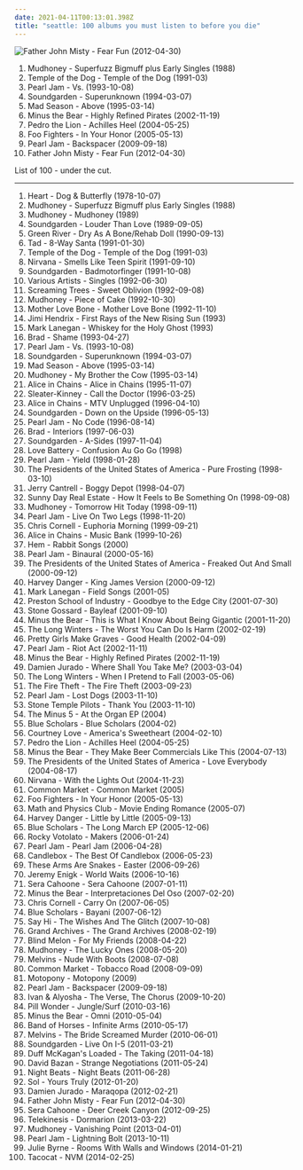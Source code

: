 ```yaml
---
date: 2021-04-11T00:13:01.398Z
title: "seattle: 100 albums you must listen to before you die"
---
```

![Father John Misty - Fear Fun (2012-04-30)](http://coverartarchive.org/release/da07a173-bf3d-4e7e-995d-ce473ce83030/7142443599-500.jpg "Father John Misty - Fear Fun (2012-04-30)")
<ol class="albums">
<li data-cover="http://coverartarchive.org/release/7027530a-10d2-394f-90f9-96b704f06707/10018403856-500.jpg" data-tags="grunge" role="button">Mudhoney - Superfuzz Bigmuff plus Early Singles (1988)</li>
<li data-cover="http://coverartarchive.org/release/b0ce1c97-728d-379e-b3e1-2a4a1f6417b1/15135704076-500.jpg" data-tags="grunge" role="button">Temple of the Dog - Temple of the Dog (1991-03)</li>
<li data-cover="http://coverartarchive.org/release/7244f710-6090-43a2-a4e0-772623d71cf5/1633092791-500.jpg" data-tags="grunge" role="button">Pearl Jam - Vs. (1993-10-08)</li>
<li data-cover="http://coverartarchive.org/release/9d005b9c-fd45-412c-970b-3e64a59f84cd/13263179887-500.jpg" data-tags="grunge" role="button">Soundgarden - Superunknown (1994-03-07)</li>
<li data-cover="http://coverartarchive.org/release/294e3f8b-e60b-4975-aa2c-618451d51705/8951028803-500.jpg" data-tags="grunge" role="button">Mad Season - Above (1995-03-14)</li>
<li data-cover="http://coverartarchive.org/release/3eba537b-87f9-4a37-b9b7-237855cad684/26395579262-500.jpg" data-tags="indie rock" role="button">Minus the Bear - Highly Refined Pirates (2002-11-19)</li>
<li data-cover="http://coverartarchive.org/release/8265675c-28ee-4ed4-80ff-86f87e8c9229/27696792367-500.jpg" data-tags="indie, rock, alternative, seattle, indie rock, mellow, huh, bleak, northwest, ships ahoy, franny, gloeiworm, cat covers, have a copy" role="button">Pedro the Lion - Achilles Heel (2004-05-25)</li>
<li data-cover="http://coverartarchive.org/release/1f1a4299-a7e9-4f05-b498-082b6c73a305/6140213160-500.jpg" data-tags="alternative rock, rock" role="button">Foo Fighters - In Your Honor (2005-05-13)</li>
<li data-cover="http://coverartarchive.org/release/2fe339f1-dd0b-4694-b0d9-cab1f1126a12/1938247497-500.jpg" data-tags="rock, grunge, alternative rock" role="button">Pearl Jam - Backspacer (2009-09-18)</li>
<li data-cover="http://coverartarchive.org/release/da07a173-bf3d-4e7e-995d-ce473ce83030/7142443599-500.jpg" data-tags="rock, alternative, seattle, soft rock, 2010s, northwest, sub pop records, my gang 12, backlog, soft rock revival, colorful and psychedelic artwork" role="button">Father John Misty - Fear Fun (2012-04-30)</li>
</ol>
List of 100 - under the cut.
<!-- more -->

_________________

<ol class="albums">
<li data-cover="http://coverartarchive.org/release/6286422c-4045-452e-9c73-82466249a30d/2150308396-500.jpg" data-tags="classic rock, 70s, rock" role="button">
Heart - Dog & Butterfly (1978-10-07)
</li>
<li data-cover="http://coverartarchive.org/release/7027530a-10d2-394f-90f9-96b704f06707/10018403856-500.jpg" data-tags="grunge" role="button">
Mudhoney - Superfuzz Bigmuff plus Early Singles (1988)
</li>
<li data-cover="http://coverartarchive.org/release/447793d9-08d5-4dfc-9b08-bdb03466d7f5/9637244123-500.jpg" data-tags="grunge" role="button">
Mudhoney - Mudhoney (1989)
</li>
<li data-cover="https://via.placeholder.com/450" data-tags="grunge" role="button">
Soundgarden - Louder Than Love (1989-09-05)
</li>
<li data-cover="http://coverartarchive.org/release/215ca43e-982e-499d-852f-6898cc929410/12606679128-500.jpg" data-tags="grunge" role="button">
Green River - Dry As A Bone/Rehab Doll (1990-09-13)
</li>
<li data-cover="http://coverartarchive.org/release/ee6bfa3c-6673-44ee-878e-cb6805765b58/12608688689-500.jpg" data-tags="grunge" role="button">
Tad - 8-Way Santa (1991-01-30)
</li>
<li data-cover="http://coverartarchive.org/release/b0ce1c97-728d-379e-b3e1-2a4a1f6417b1/15135704076-500.jpg" data-tags="grunge" role="button">
Temple of the Dog - Temple of the Dog (1991-03)
</li>
<li data-cover="https://img.discogs.com/SISOBdyWCiPi3rMwfsfPhMzixK0=/fit-in/600x587/filters:strip_icc():format(jpeg):mode_rgb():quality(90)/discogs-images/R-2012005-1429512750-8352.jpeg.jpg" data-tags="grunge, nirvana" role="button">
Nirvana - Smells Like Teen Spirit (1991-09-10)
</li>
<li data-cover="https://img.discogs.com/pT_kB-IGymMlAZZ7PmxEHRbp41A=/fit-in/600x599/filters:strip_icc():format(jpeg):mode_rgb():quality(90)/discogs-images/R-434125-1155723074.jpeg.jpg" data-tags="grunge" role="button">
Soundgarden - Badmotorfinger (1991-10-08)
</li>
<li data-cover="http://coverartarchive.org/release/19a84e9b-6ad3-45ac-8bcc-6f5b12af8478/5941182137-500.jpg" data-tags="rock, grunge, seattle, 90s" role="button">
Various Artists - Singles (1992-06-30)
</li>
<li data-cover="http://coverartarchive.org/release/f1a301d4-09b3-37d2-822c-df5a8de46599/9706550616-500.jpg" data-tags="grunge" role="button">
Screaming Trees - Sweet Oblivion (1992-09-08)
</li>
<li data-cover="http://coverartarchive.org/release/bf883f5b-2ada-4bc7-9faf-33039d525bc4/4923089110-500.jpg" data-tags="grunge" role="button">
Mudhoney - Piece of Cake (1992-10-30)
</li>
<li data-cover="http://coverartarchive.org/release/600340f5-5a33-3a49-af72-2636a38031bb/2236648728-500.jpg" data-tags="grunge" role="button">
Mother Love Bone - Mother Love Bone (1992-11-10)
</li>
<li data-cover="http://coverartarchive.org/release/bc0005f1-e3db-4104-a0a1-3ef84c85a857/22686602913-500.jpg" data-tags="classic rock, jimi hendrix" role="button">
Jimi Hendrix - First Rays of the New Rising Sun (1993)
</li>
<li data-cover="https://img.discogs.com/IOFAQTXKK5AoWdLu2z80i8-K6xI=/fit-in/600x603/filters:strip_icc():format(jpeg):mode_rgb():quality(90)/discogs-images/R-1570527-1466954533-9862.jpeg.jpg" data-tags="rock" role="button">
Mark Lanegan - Whiskey for the Holy Ghost (1993)
</li>
<li data-cover="http://coverartarchive.org/release/a362c3d8-1193-440d-af03-2773fa1209ea/23215904360-500.jpg" data-tags="rock" role="button">
Brad - Shame (1993-04-27)
</li>
<li data-cover="http://coverartarchive.org/release/7244f710-6090-43a2-a4e0-772623d71cf5/1633092791-500.jpg" data-tags="grunge" role="button">
Pearl Jam - Vs. (1993-10-08)
</li>
<li data-cover="http://coverartarchive.org/release/9d005b9c-fd45-412c-970b-3e64a59f84cd/13263179887-500.jpg" data-tags="grunge" role="button">
Soundgarden - Superunknown (1994-03-07)
</li>
<li data-cover="http://coverartarchive.org/release/294e3f8b-e60b-4975-aa2c-618451d51705/8951028803-500.jpg" data-tags="grunge" role="button">
Mad Season - Above (1995-03-14)
</li>
<li data-cover="http://coverartarchive.org/release/d82339d8-e22b-4c87-a523-ebb426cb420d/9637241250-500.jpg" data-tags="grunge" role="button">
Mudhoney - My Brother the Cow (1995-03-14)
</li>
<li data-cover="http://coverartarchive.org/release/55ac12a2-1d33-48e7-999c-5cd7556fa205/5554341905-500.jpg" data-tags="grunge" role="button">
Alice in Chains - Alice in Chains (1995-11-07)
</li>
<li data-cover="https://img.discogs.com/njtwOeddTNZFiBTlVWRPLnAC9fE=/fit-in/200x203/filters:strip_icc():format(jpeg):mode_rgb():quality(90)/discogs-images/R-11377120-1515231392-6431.jpeg.jpg" data-tags="riot grrrl, alternative, indie rock" role="button">
Sleater-Kinney - Call the Doctor (1996-03-25)
</li>
<li data-cover="http://coverartarchive.org/release/0e3ef21b-12b7-4fa2-b430-f3579391e41e/1623290216-500.jpg" data-tags="grunge, acoustic" role="button">
Alice in Chains - MTV Unplugged (1996-04-10)
</li>
<li data-cover="http://coverartarchive.org/release/3475c257-246f-36f4-88f4-196dbf7bbed1/10281836755-500.jpg" data-tags="grunge" role="button">
Soundgarden - Down on the Upside (1996-05-13)
</li>
<li data-cover="http://coverartarchive.org/release/c8d42cff-a67c-4a29-9c31-e28ad8fcc32d/10611684247-500.jpg" data-tags="grunge, rock" role="button">
Pearl Jam - No Code (1996-08-14)
</li>
<li data-cover="https://via.placeholder.com/450" data-tags="rock, grunge, alternative, seattle, interiors, northwest, rivers all time favorite albums, ssij, tragically yours, tragically yours - bittersweet you, tragically yours - sister stone, discovering journey, tragically yours - give me one reason" role="button">
Brad - Interiors (1997-06-03)
</li>
<li data-cover="http://coverartarchive.org/release/a1384642-7aa5-4f3a-9839-5e7ad4ab0f23/10132446474-500.jpg" data-tags="grunge, rock" role="button">
Soundgarden - A-Sides (1997-11-04)
</li>
<li data-cover="http://coverartarchive.org/release/c6b65e44-2f44-4be1-af0b-f7f13f6fde99/21230451842-500.jpg" data-tags="grunge" role="button">
Love Battery - Confusion Au Go Go (1998)
</li>
<li data-cover="http://coverartarchive.org/release/ce0af920-bbf3-33e1-8133-6c72aebe30dd/2550464717-500.jpg" data-tags="grunge, rock" role="button">
Pearl Jam - Yield (1998-01-28)
</li>
<li data-cover="http://coverartarchive.org/release/42a43ed1-7baf-4c04-b633-19ef112d056c/6657425274-500.jpg" data-tags="alternative, alternative rock" role="button">
The Presidents of the United States of America - Pure Frosting (1998-03-10)
</li>
<li data-cover="https://img.discogs.com/FUjycH2n7WW89OpID6wciUn5qsw=/fit-in/566x564/filters:strip_icc():format(jpeg):mode_rgb():quality(90)/discogs-images/R-1500190-1224354340.jpeg.jpg" data-tags="grunge" role="button">
Jerry Cantrell - Boggy Depot (1998-04-07)
</li>
<li data-cover="http://coverartarchive.org/release/d28b1565-137e-475b-b554-a4a9cde3810b/15145525545-500.jpg" data-tags="emo, indie rock" role="button">
Sunny Day Real Estate - How It Feels to Be Something On (1998-09-08)
</li>
<li data-cover="http://coverartarchive.org/release/f3a3f98f-656c-4311-b1f7-55b8dc717a50/5088468903-500.jpg" data-tags="grunge, alternative, rock, seattle" role="button">
Mudhoney - Tomorrow Hit Today (1998-09-11)
</li>
<li data-cover="https://via.placeholder.com/450" data-tags="grunge, rock, live" role="button">
Pearl Jam - Live On Two Legs (1998-11-20)
</li>
<li data-cover="http://coverartarchive.org/release/33c3f176-d1f7-3e76-83ef-b03dc30e57d6/14086233637-500.jpg" data-tags="rock, alternative" role="button">
Chris Cornell - Euphoria Morning (1999-09-21)
</li>
<li data-cover="http://coverartarchive.org/release/3d683bc4-6852-440e-b4ab-422d4449e2fc/1391079853-500.jpg" data-tags="grunge" role="button">
Alice in Chains - Music Bank (1999-10-26)
</li>
<li data-cover="https://img.discogs.com/mzrlfh0QWWb39FzQZz6tWxtTFdg=/fit-in/600x600/filters:strip_icc():format(jpeg):mode_rgb():quality(90)/discogs-images/R-958023-1177482020.jpeg.jpg" data-tags="female vocalists" role="button">
Hem - Rabbit Songs (2000)
</li>
<li data-cover="http://coverartarchive.org/release/bb5ff209-9cef-45d7-97f9-00d68bae1cc7/12576486245-500.jpg" data-tags="grunge, rock" role="button">
Pearl Jam - Binaural (2000-05-16)
</li>
<li data-cover="http://coverartarchive.org/release/52a0b92f-2759-4973-babc-4e437ef2546d/14550837018-500.jpg" data-tags="rock, alternative, alternative rock, seattle, northwest, smeg, four dollar cds" role="button">
The Presidents of the United States of America - Freaked Out And Small (2000-09-12)
</li>
<li data-cover="http://coverartarchive.org/release/132df5ae-1c07-4900-8e2e-5af898d49cd1/27168811431-500.jpg" data-tags="alternative, indie" role="button">
Harvey Danger - King James Version (2000-09-12)
</li>
<li data-cover="http://coverartarchive.org/release/e8aa6de5-b9ba-492c-8996-9deab783edd1/28737274420-500.jpg" data-tags="00s, alternative, singer-songwriter" role="button">
Mark Lanegan - Field Songs (2001-05)
</li>
<li data-cover="http://coverartarchive.org/release/8a60c85d-5ddf-4ce2-b7b6-6bcb25c58d42/21785498122-500.jpg" data-tags="indie, alternative, seattle, indie rock, 00s, apricot, american indie, band records" role="button">
Preston School of Industry - Goodbye to the Edge City (2001-07-30)
</li>
<li data-cover="https://img.discogs.com/Pl_Ad6v0OYNs1ogfYeLeM545pyY=/fit-in/500x438/filters:strip_icc():format(jpeg):mode_rgb():quality(90)/discogs-images/R-909525-1171798456.jpeg.jpg" data-tags="rock, grunge, alternative rock" role="button">
Stone Gossard - Bayleaf (2001-09-10)
</li>
<li data-cover="http://coverartarchive.org/release/35032af8-19e3-49df-89b6-9cc0bd16565f/16257879896-500.jpg" data-tags="indie rock" role="button">
Minus the Bear - This is What I Know About Being Gigantic (2001-11-20)
</li>
<li data-cover="http://coverartarchive.org/release/61dfc0c1-9057-41c5-b788-a8cfe26c633a/17647597715-500.jpg" data-tags="indie, seattle, indie rock, bounce, euphoric, 2000s, blissful, barsuk, cathartic, clutter, plaintive, folksy, desert island discs, barsuk: generalized, the long winters, albums acquired in 2011" role="button">
The Long Winters - The Worst You Can Do Is Harm (2002-02-19)
</li>
<li data-cover="https://img.discogs.com/s7QxEkk-FxRKyQzkll_UUS74nr4=/fit-in/600x600/filters:strip_icc():format(jpeg):mode_rgb():quality(90)/discogs-images/R-1345157-1597423214-3871.jpeg.jpg" data-tags="indie rock, indie" role="button">
Pretty Girls Make Graves - Good Health (2002-04-09)
</li>
<li data-cover="https://via.placeholder.com/450" data-tags="rock, grunge" role="button">
Pearl Jam - Riot Act (2002-11-11)
</li>
<li data-cover="http://coverartarchive.org/release/3eba537b-87f9-4a37-b9b7-237855cad684/26395579262-500.jpg" data-tags="indie rock" role="button">
Minus the Bear - Highly Refined Pirates (2002-11-19)
</li>
<li data-cover="http://coverartarchive.org/release/260e0a3b-d5dc-4337-a81a-5bdebd97f50c/24616720531-500.jpg" data-tags="folk" role="button">
Damien Jurado - Where Shall You Take Me? (2003-03-04)
</li>
<li data-cover="http://coverartarchive.org/release/3e5e8698-8ed5-4807-ba58-dc91e1685a37/17600926681-500.jpg" data-tags="barsuk" role="button">
The Long Winters - When I Pretend to Fall (2003-05-06)
</li>
<li data-cover="http://coverartarchive.org/release/e79f5c24-97f7-4751-bc08-69887e624b49/21488197619-500.jpg" data-tags="rock, indie rock" role="button">
The Fire Theft - The Fire Theft (2003-09-23)
</li>
<li data-cover="https://img.discogs.com/aFf32ryDPnq0y7-sBmofnBdARvY=/fit-in/600x600/filters:strip_icc():format(jpeg):mode_rgb():quality(90)/discogs-images/R-6396573-1424410735-6142.jpeg.jpg" data-tags="grunge, rock" role="button">
Pearl Jam - Lost Dogs (2003-11-10)
</li>
<li data-cover="http://coverartarchive.org/release/e6cbe405-cb68-449e-b882-f8c2145a949f/7710002716-500.jpg" data-tags="grunge" role="button">
Stone Temple Pilots - Thank You (2003-11-10)
</li>
<li data-cover="https://img.discogs.com/Avd-40k7JyaZgMLogyUzMbHTwic=/fit-in/600x600/filters:strip_icc():format(jpeg):mode_rgb():quality(90)/discogs-images/R-13301754-1551689861-4104.jpeg.jpg" data-tags="rock, alternative, seattle, northwest" role="button">
The Minus 5 - At the Organ EP (2004)
</li>
<li data-cover="https://img.discogs.com/CogvThFI3rjMym69LhVls3XEzkE=/fit-in/500x500/filters:strip_icc():format(jpeg):mode_rgb():quality(90)/discogs-images/R-587485-1489799627-8645.jpeg.jpg" data-tags="hip hop" role="button">
Blue Scholars - Blue Scholars (2004-02)
</li>
<li data-cover="http://coverartarchive.org/release/77d5fc59-6d52-4070-b31a-b4841f86179b/3759468978-500.jpg" data-tags="grunge, rock" role="button">
Courtney Love - America's Sweetheart (2004-02-10)
</li>
<li data-cover="http://coverartarchive.org/release/8265675c-28ee-4ed4-80ff-86f87e8c9229/27696792367-500.jpg" data-tags="indie, rock, alternative, seattle, indie rock, mellow, huh, bleak, northwest, ships ahoy, franny, gloeiworm, cat covers, have a copy" role="button">
Pedro the Lion - Achilles Heel (2004-05-25)
</li>
<li data-cover="https://img.discogs.com/cMKCWVsASiLAFs8HGeQKz8j1an4=/fit-in/500x500/filters:strip_icc():format(jpeg):mode_rgb():quality(90)/discogs-images/R-818140-1164848474.jpeg.jpg" data-tags="indie rock" role="button">
Minus the Bear - They Make Beer Commercials Like This (2004-07-13)
</li>
<li data-cover="http://coverartarchive.org/release/83398ea8-70fb-4fbf-87c5-f0cab4e3e602/15883691039-500.jpg" data-tags="alternative, alternative rock" role="button">
The Presidents of the United States of America - Love Everybody (2004-08-17)
</li>
<li data-cover="http://coverartarchive.org/release/bc38ef5f-de82-4fe7-9646-72feb62e0cca/5930393750-500.jpg" data-tags="grunge" role="button">
Nirvana - With the Lights Out (2004-11-23)
</li>
<li data-cover="http://coverartarchive.org/release/dc879fc4-6855-43f7-afe6-ee8437fda951/15079203249-500.jpg" data-tags="hip-hop, underground hip-hop, conscious hip-hop" role="button">
Common Market - Common Market (2005)
</li>
<li data-cover="http://coverartarchive.org/release/1f1a4299-a7e9-4f05-b498-082b6c73a305/6140213160-500.jpg" data-tags="alternative rock, rock" role="button">
Foo Fighters - In Your Honor (2005-05-13)
</li>
<li data-cover="https://img.discogs.com/-3ll23Lussh5OYmUmUx-aQj_tUg=/fit-in/500x500/filters:strip_icc():format(jpeg):mode_rgb():quality(90)/discogs-images/R-708932-1150370529.jpeg.jpg" data-tags="rock, alternative, seattle, twee, dramatic, northwest, dry, heartfelt, huggable, catpop, great ep, hey album youre so fucking cute, mss new albums" role="button">
Math and Physics Club - Movie Ending Romance (2005-07)
</li>
<li data-cover="http://coverartarchive.org/release/ce5fc601-bfaf-46db-a26a-603d136557ac/27168871985-500.jpg" data-tags="alternative, rock" role="button">
Harvey Danger - Little by Little (2005-09-13)
</li>
<li data-cover="http://coverartarchive.org/release/0392562c-1a8a-44d5-8520-73da5881cc7e/26906695046-500.jpg" data-tags="hip hop" role="button">
Blue Scholars - The Long March EP (2005-12-06)
</li>
<li data-cover="http://coverartarchive.org/release/d142c3ef-096d-4cd3-b81d-af34cca15677/24134023560-500.jpg" data-tags="singer-songwriter" role="button">
Rocky Votolato - Makers (2006-01-24)
</li>
<li data-cover="https://via.placeholder.com/450" data-tags="grunge" role="button">
Pearl Jam - Pearl Jam (2006-04-28)
</li>
<li data-cover="http://coverartarchive.org/release/a792a8ff-b97c-481f-a5bc-cfe3e81a09a1/10546860779-500.jpg" data-tags="grunge" role="button">
Candlebox - The Best Of Candlebox (2006-05-23)
</li>
<li data-cover="https://img.discogs.com/XWBPucx_MnBGY2_OF_I_3eg6kwQ=/fit-in/240x240/filters:strip_icc():format(jpeg):mode_rgb():quality(90)/discogs-images/R-1027802-1185707476.jpeg.jpg" data-tags="post-hardcore, post hardcore" role="button">
These Arms Are Snakes - Easter (2006-09-26)
</li>
<li data-cover="https://img.discogs.com/RGRkuDqg8CbvLCa89xDFaVT0eJE=/fit-in/600x590/filters:strip_icc():format(jpeg):mode_rgb():quality(90)/discogs-images/R-1156699-1199080639.jpeg.jpg" data-tags="emo, indie rock" role="button">
Jeremy Enigk - World Waits (2006-10-16)
</li>
<li data-cover="http://coverartarchive.org/release/de3bf5b4-33e1-4515-9939-7a3ee17344da/1501272882-500.jpg" data-tags="seattle, singer-songwriter, acoustic, americana, alt-country, northwest, duyster, sera" role="button">
Sera Cahoone - Sera Cahoone (2007-01-11)
</li>
<li data-cover="http://coverartarchive.org/release/1d97a348-8fd2-4b04-b244-bf1f5c6f4fb1/16257881459-500.jpg" data-tags="indie rock, remix" role="button">
Minus the Bear - Interpretaciones Del Oso (2007-02-20)
</li>
<li data-cover="http://coverartarchive.org/release/0a3a8867-9461-3ed3-b78a-47dfc939829d/26491153487-500.jpg" data-tags="rock, grunge" role="button">
Chris Cornell - Carry On (2007-06-05)
</li>
<li data-cover="http://coverartarchive.org/release/a1f30ab5-ea43-404e-aedb-df0af4c9abfa/18344979145-500.jpg" data-tags="hip hop" role="button">
Blue Scholars - Bayani (2007-06-12)
</li>
<li data-cover="https://img.discogs.com/wmnoNX8o-wdjmY_ljL5_0-3s6I0=/fit-in/160x160/filters:strip_icc():format(jpeg):mode_rgb():quality(90)/discogs-images/R-2605807-1292823213.jpeg.jpg" data-tags="indie, alternative" role="button">
Say Hi - The Wishes And The Glitch (2007-10-08)
</li>
<li data-cover="https://img.discogs.com/L0gON9exB5Tk0atJLpNZfhllS0c=/fit-in/598x600/filters:strip_icc():format(jpeg):mode_rgb():quality(90)/discogs-images/R-1249526-1203719810.jpeg.jpg" data-tags="indie rock" role="button">
Grand Archives - The Grand Archives (2008-02-19)
</li>
<li data-cover="http://coverartarchive.org/release/9c9cf45b-5354-43e0-95c5-825f49d1e668/15535030253-500.jpg" data-tags="alternative rock" role="button">
Blind Melon - For My Friends (2008-04-22)
</li>
<li data-cover="https://img.discogs.com/ApFR1O_HLzyiUWbXEy2wvCBIqow=/fit-in/600x597/filters:strip_icc():format(jpeg):mode_rgb():quality(90)/discogs-images/R-11515193-1517702743-4731.jpeg.jpg" data-tags="rock, grunge" role="button">
Mudhoney - The Lucky Ones (2008-05-20)
</li>
<li data-cover="http://coverartarchive.org/release/5b3593a4-953b-4d47-bd46-a366b8e2420e/8986894376-500.jpg" data-tags="grunge, stoner rock, sludge metal" role="button">
Melvins - Nude With Boots (2008-07-08)
</li>
<li data-cover="http://coverartarchive.org/release/4e9b710a-ffd1-4bb3-9368-23c394847a29/23813447148-500.jpg" data-tags="seattle, hiphop, jazz hop, underground hiphop, independent hip-hop, blue scholars, my favorite hip hop" role="button">
Common Market - Tobacco Road (2008-09-09)
</li>
<li data-cover="https://img.discogs.com/FcysOCq2yWoFKtIaOrgXkcsYdcc=/fit-in/600x600/filters:strip_icc():format(jpeg):mode_rgb():quality(90)/discogs-images/R-3637551-1338351148-2306.jpeg.jpg" data-tags="rock, alternative, seattle, northwest, my gang 11, tinyogre entertainment" role="button">
Motopony - Motopony (2009)
</li>
<li data-cover="http://coverartarchive.org/release/2fe339f1-dd0b-4694-b0d9-cab1f1126a12/1938247497-500.jpg" data-tags="rock, grunge, alternative rock" role="button">
Pearl Jam - Backspacer (2009-09-18)
</li>
<li data-cover="https://img.discogs.com/D5_Pv19U8urkTZ3la7gVujoMCvw=/fit-in/600x600/filters:strip_icc():format(jpeg):mode_rgb():quality(90)/discogs-images/R-10323123-1495313942-1248.jpeg.jpg" data-tags="rock, alternative, seattle, northwest" role="button">
Ivan & Alyosha - The Verse, The Chorus (2009-10-20)
</li>
<li data-cover="https://img.discogs.com/ABRafESd9LrNMYITkr02_da30IQ=/fit-in/350x350/filters:strip_icc():format(jpeg):mode_rgb():quality(90)/discogs-images/R-2199057-1269373276.jpeg.jpg" data-tags="indie, seattle, indie rock, lo-fi, psychedelic pop, 10s" role="button">
Pill Wonder - Jungle/Surf (2010-03-16)
</li>
<li data-cover="https://img.discogs.com/G8CJXSrFx_vyi-x53xBSAgIxtpo=/fit-in/500x500/filters:strip_icc():format(jpeg):mode_rgb():quality(90)/discogs-images/R-2357339-1305964061.jpeg.jpg" data-tags="indie rock" role="button">
Minus the Bear - Omni (2010-05-04)
</li>
<li data-cover="http://coverartarchive.org/release/046d996d-e82a-3ad9-a550-4e903ce6f3bc/1601718947-500.jpg" data-tags="indie, indie rock" role="button">
Band of Horses - Infinite Arms (2010-05-17)
</li>
<li data-cover="http://coverartarchive.org/release/618465a4-40c6-4041-a8d4-90ead3a62515/1604002336-500.jpg" data-tags="stoner rock" role="button">
Melvins - The Bride Screamed Murder (2010-06-01)
</li>
<li data-cover="https://img.discogs.com/cfc9e7fd50d7c9c08931869b95f6849a01d0635d/images/spacer.gif" data-tags="grunge, rock, live" role="button">
Soundgarden - Live On I-5 (2011-03-21)
</li>
<li data-cover="http://coverartarchive.org/release/433e0f9b-5a33-4a60-b978-bc9c13fe94ba/10728707544-500.jpg" data-tags="classic rock, rock, seattle, northwest, mis albumes favoritos" role="button">
Duff McKagan's Loaded - The Taking (2011-04-18)
</li>
<li data-cover="http://coverartarchive.org/release/55ee9605-c90f-48eb-9ed4-8022d2f5fefe/26518177815-500.jpg" data-tags="rock, alternative, seattle, northwest" role="button">
David Bazan - Strange Negotiations (2011-05-24)
</li>
<li data-cover="https://img.discogs.com/WXX2I_MhqPlmmx9Q1dycpekQuJo=/fit-in/471x446/filters:strip_icc():format(jpeg):mode_rgb():quality(90)/discogs-images/R-2982964-1310331799.jpeg.jpg" data-tags="psychedelic" role="button">
Night Beats - Night Beats (2011-06-28)
</li>
<li data-cover="http://coverartarchive.org/release/920ee4de-f554-478a-a732-b7e7b584537d/5751771507-500.jpg" data-tags="rap" role="button">
Sol - Yours Truly (2012-01-20)
</li>
<li data-cover="http://coverartarchive.org/release/34e73dee-80a2-494b-a73e-57de68bd9a85/2185516666-500.jpg" data-tags="folk" role="button">
Damien Jurado - Maraqopa (2012-02-21)
</li>
<li data-cover="http://coverartarchive.org/release/da07a173-bf3d-4e7e-995d-ce473ce83030/7142443599-500.jpg" data-tags="rock, alternative, seattle, soft rock, 2010s, northwest, sub pop records, my gang 12, backlog, soft rock revival, colorful and psychedelic artwork" role="button">
Father John Misty - Fear Fun (2012-04-30)
</li>
<li data-cover="http://coverartarchive.org/release/3ac12ff3-71e4-4942-bb3b-093dc44c8568/3851249834-500.jpg" data-tags="americana" role="button">
Sera Cahoone - Deer Creek Canyon (2012-09-25)
</li>
<li data-cover="http://coverartarchive.org/release/66799d73-6439-44a2-a0c1-c044c1f0e6cc/3881792902-500.jpg" data-tags="indie" role="button">
Telekinesis - Dormarion (2013-03-22)
</li>
<li data-cover="http://coverartarchive.org/release/30faa2a7-5499-491a-8e5b-d7bec8f23d46/9637225176-500.jpg" data-tags="grunge" role="button">
Mudhoney - Vanishing Point (2013-04-01)
</li>
<li data-cover="http://coverartarchive.org/release/1c2d3f14-262e-4781-a484-d80ee82ef7a9/9363103757-500.jpg" data-tags="alternative rock, grunge" role="button">
Pearl Jam - Lightning Bolt (2013-10-11)
</li>
<li data-cover="https://img.discogs.com/yFzU9UkFppGk1cRr8eVJ-6elxVU=/fit-in/600x600/filters:strip_icc():format(jpeg):mode_rgb():quality(90)/discogs-images/R-5184243-1386808799-5294.jpeg.jpg" data-tags="indie, seattle, female vocalists, singer-songwriter, 10s, orindal" role="button">
Julie Byrne - Rooms With Walls and Windows (2014-01-21)
</li>
<li data-cover="http://coverartarchive.org/release/29cb6651-8d5f-4ce3-8e5b-9872da4ab832/6697418687-500.jpg" data-tags="noise, seattle, girls, garage rock, 10s" role="button">
Tacocat - NVM (2014-02-25)
</li>
</ol>